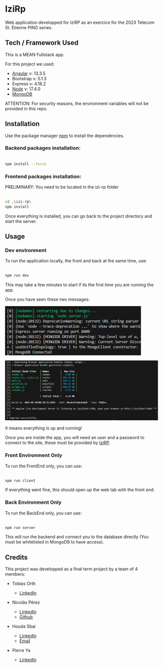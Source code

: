 # IziRp

Web application developped for IziRP as an exercice for the 2023 Telecom St. Étienne PING series.

## Tech / Framework Used

This is a MEAN Fullstack app.

For this project we used:

- [Angular](https://angular.io/) v: 13.3.5
- Bootstrap v: 5.1.3
- Express v: 4.18.2
- [Node](https://nodejs.org/en) v: 17.4.0
- [MongoDB](https://www.mongodb.com/)

ATTENTION:
For security reasons, the environment variables will not be provided in this repo.

## Installation

Use the package manager [npm](https://www.npmjs.com/) to install the dependencies.

### Backend packages installation:

```bash

npm install --force

```

### Frontend packages installation:

PRELIMINARY: You need to be located in the izi-rp folder

```bash

cd .\izi-rp\
npm install

```

Once everything is installed, you can go back to the project directory and start the server.

## Usage

### Dev environment

To run the application locally, the front and back at the same time, use:

```bash

npm run dev

```

This may take a few minutes to start if its the first time you are running the app.

Once you have seen these two messages:

![alt text](https://github.com/npbpm/Izi_RP_Back/blob/main/README/mongoConnectedImg.PNG?raw=true)

![alt text](https://github.com/npbpm/Izi_RP_Back/blob/main/README/angularConnectedImg.PNG?raw=true)

It means everything is up and running!

Once you are inside the app, you will need an user and a password to connect to the site, these must be provided by [IziRP](https://izirpback.onrender.com/#/).

### Front Environment Only

To run the FrontEnd only, you can use:

```bash

npm run client

```

If everything went fine, this should open up the web tab with the front end.

### Back Environment Only

To run the BackEnd only, you can use:

```bash

npm run server

```

This will run the backend and connect you to the database directly (You must be whitelisted in MongoDB to have access).

## Credits

This project was developped as a final term project by a team of 4 members:

- Tobias Orth

  - [LinkedIn](https://www.linkedin.com/in/tobias-orth-7240511bb/)

- Nicolás Pérez

  - [LinkedIn](https://www.linkedin.com/in/nicolas-perez-burbano/)
  - [Github](https://github.com/npbpm)

- Houda Sbai

  - [LinkedIn](https://www.linkedin.com/in/hsbai)
  - [Email](Houdasbai67@gmail.com)

- Pierre Ya
  - [LinkedIn](https://www.linkedin.com/in/pierre-pov-ya/)

